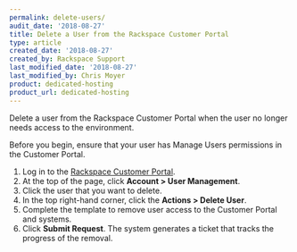 ```yaml
---
permalink: delete-users/
audit_date: '2018-08-27'
title: Delete a User from the Rackspace Customer Portal
type: article
created_date: '2018-08-27'
created_by: Rackspace Support
last_modified_date: '2018-08-27'
last_modified_by: Chris Moyer
product: dedicated-hosting
product_url: dedicated-hosting
---
```


Delete a user from the Rackspace Customer Portal when the user no longer needs access to the environment.

Before you begin, ensure that your user has Manage Users permissions in the Customer Portal.

1. Log in to the [Rackspace Customer Portal](https://my.rackspace.com).
2. At the top of the page, click **Account > User Management**.
3. Click the user that you want to delete.
4. In the top right-hand corner, click the **Actions > Delete User**.
5. Complete the template to remove user access to the Customer Portal and systems.
6. Click **Submit Request**. The system generates a ticket that tracks the progress of the removal.
